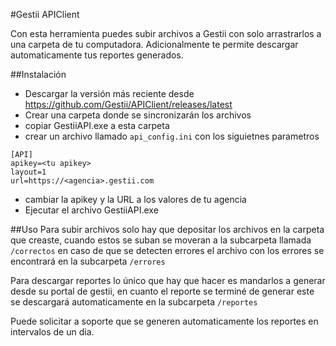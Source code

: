 #Gestii APIClient

Con esta herramienta puedes subir archivos a Gestii con solo arrastrarlos a una carpeta de tu computadora. Adicionalmente te permite descargar automaticamente tus reportes generados.


##Instalación 

 * Descargar la versión más reciente desde https://github.com/Gestii/APIClient/releases/latest
 * Crear una carpeta donde se sincronizarán los archivos
 * copiar GestiiAPI.exe a esta carpeta
 * crear un archivo llamado `api_config.ini` con los siguietnes parametros
```
[API]
apikey=<tu apikey>
layout=1
url=https://<agencia>.gestii.com
```
* cambiar la apikey y la URL a los valores de tu agencia 
* Ejecutar el archivo GestiiAPI.exe
 
##Uso
  Para subir archivos solo hay que depositar los archivos en la carpeta que creaste, cuando estos se suban se moveran a la subcarpeta llamada `/correctos` en caso de que se detecten errores el archivo con los errores se encontrará en la subcarpeta `/errores`

Para descargar  reportes lo único que hay que hacer es mandarlos a generar desde su portal de gestii, en cuanto el reporte se terminé de generar este se descargará automaticamente en la subcarpeta `/reportes`

Puede solicitar a soporte que se generen automaticamente los reportes en intervalos de un dia.

